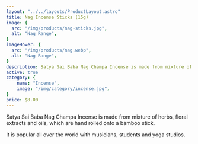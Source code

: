 ```yaml
---
layout: "../../layouts/ProductLayout.astro"
title: Nag Incense Sticks (15g)
image: {
  src: "/img/products/nag-sticks.jpg",
  alt: "Nag Range",
}
imageHover: {
  src: "/img/products/nag.webp",
  alt: "Nag Range",
}
description: Satya Sai Baba Nag Champa Incense is made from mixture of herbs, floral extracts and oils
active: true
category: {
    name: "Incense",
    image: "/img/category/incense.jpg",
}
price: $8.00
---
```


Satya Sai Baba Nag Champa Incense is made from mixture of herbs, floral extracts and oils, which are hand rolled onto a bamboo stick.

It is popular all over the world with musicians, students and yoga studios.